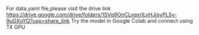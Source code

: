 For data.yaml file,please visit the drive link https://drive.google.com/drive/folders/1SVq9OnCLvqxrILyHJjsyPL5y-9uGXoYQ?usp=share_link
Try the model in Google Colab and connect using T4 GPU 
